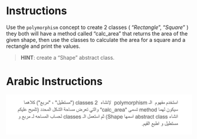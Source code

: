 # Instructions
Use the `polymorphism` concept to create 2 classes ( “_Rectangle_”, “_Square_” ) they both will have a method called “calc_area” that returns the area of the given shape, then use the classes to calculate the area for a square and a rectangle and print the values.

> **HINT**: create a “Shape” abstract class.

# Arabic Instructions  

![alt text](assets/1.png)
